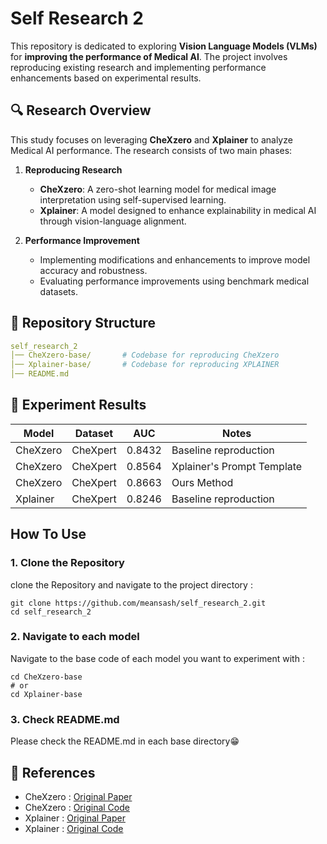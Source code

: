 # Self Research 2

This repository is dedicated to exploring **Vision Language Models (VLMs)** for **improving the performance of Medical AI**. The project involves reproducing existing research and implementing performance enhancements based on experimental results.

## 🔍 Research Overview
This study focuses on leveraging **CheXzero** and **Xplainer** to analyze Medical AI performance. The research consists of two main phases:

1. **Reproducing Research**  
   - **CheXzero**: A zero-shot learning model for medical image interpretation using self-supervised learning.  
   - **Xplainer**: A model designed to enhance explainability in medical AI through vision-language alignment.  

2. **Performance Improvement**  
   - Implementing modifications and enhancements to improve model accuracy and robustness.  
   - Evaluating performance improvements using benchmark medical datasets.

## 📁 Repository Structure
```yaml
self_research_2
│── CheXzero-base/       # Codebase for reproducing CheXzero
│── Xplainer-base/       # Codebase for reproducing XPLAINER
│── README.md  
```
## 🔬 Experiment Results

| Model     | Dataset       | AUC    | Notes                      |
|-----------|---------------|--------|----------------------------|
| CheXzero  | CheXpert | 0.8432 | Baseline reproduction      |
|  CheXzero | CheXpert | 0.8564 | Xplainer's Prompt Template |
|  CheXzero | CheXpert | 0.8663 | Ours Method                |
| Xplainer  | CheXpert | 0.8246 | Baseline reproduction      |


## How To Use
### 1. Clone the Repository
clone the Repository and navigate to the project directory : 
```shell
git clone https://github.com/meansash/self_research_2.git
cd self_research_2
```
### 2. Navigate to each model
Navigate to the base code of each model you want to experiment with : 
```shell
cd CheXzero-base
# or
cd Xplainer-base
```
### 3. Check README.md

Please check the README.md in each base directory😁

## 📜 References
- CheXzero : [Original Paper](https://www.nature.com/articles/s41551-022-00936-9)
- CheXzero : [Original Code](https://github.com/rajpurkarlab/CheXzero)
- Xplainer : [Original Paper](https://arxiv.org/abs/2303.13391)
- Xplainer : [Original Code](https://github.com/ChantalMP/Xplainer)

